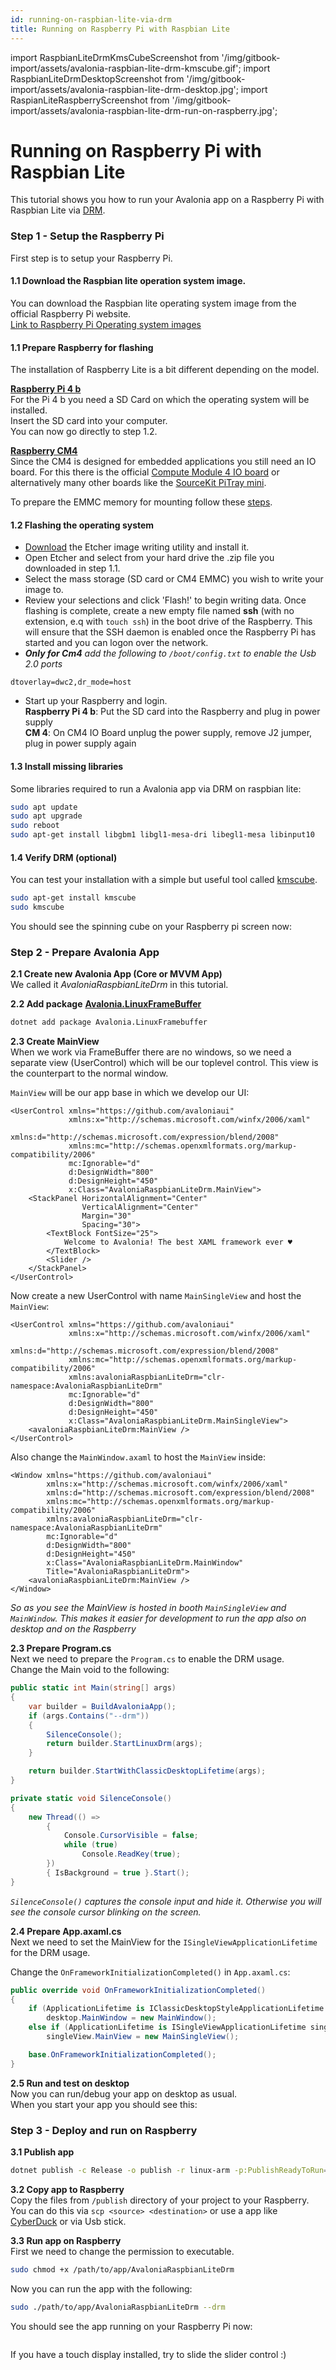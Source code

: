 ```yaml
---
id: running-on-raspbian-lite-via-drm
title: Running on Raspberry Pi with Raspbian Lite
---
```


import RaspbianLiteDrmKmsCubeScreenshot from '/img/gitbook-import/assets/avalonia-raspbian-lite-drm-kmscube.gif';
import RaspbianLiteDrmDesktopScreenshot from '/img/gitbook-import/assets/avalonia-raspbian-lite-drm-desktop.jpg';
import RaspianLiteRaspberryScreenshot from '/img/gitbook-import/assets/avalonia-raspbian-lite-drm-run-on-raspberry.jpg';

# Running on Raspberry Pi with Raspbian Lite

This tutorial shows you how to run your Avalonia app on a Raspberry Pi with Raspbian Lite via [DRM](https://en.wikipedia.org/wiki/Direct\_Rendering\_Manager).

### Step 1 - Setup the Raspberry Pi

First step is to setup your Raspberry Pi.

#### 1.1 Download the Raspbian lite operation system image.

You can download the Raspbian lite operating system image from the official Raspberry Pi website.\
[Link to Raspberry Pi Operating system images](https://www.raspberrypi.com/software/operating-systems/)

#### 1.1 Prepare Raspberry for flashing

The installation of Raspberry Lite is a bit different depending on the model.

[**Raspberry Pi 4 b**](https://www.raspberrypi.com/products/raspberry-pi-4-model-b/)\
For the Pi 4 b you need a SD Card on which the operating system will be installed.\
Insert the SD card into your computer.\
You can now go directly to step 1.2.

[**Raspberry CM4**](https://www.raspberrypi.com/products/compute-module-4/?variant=raspberry-pi-cm4001000)\
Since the CM4 is designed for embedded applications you still need an IO board. For this there is the official [Compute Module 4 IO board](https://www.raspberrypi.com/products/compute-module-4-io-board/) or alternatively many other boards like the [SourceKit PiTray mini](https://sourcekit.cc/#/?id=sourcekit%C2%AE-pitray-mini).

To prepare the EMMC memory for mounting follow these [steps](https://www.raspberrypi.com/documentation/computers/compute-module.html#flashing-the-compute-module-emmc).

#### 1.2 Flashing the operating system

* [Download](https://etcher.io/) the Etcher image writing utility and install it.
* Open Etcher and select from your hard drive the .zip file you downloaded in step 1.1.
* Select the mass storage (SD card or CM4 EMMC) you wish to write your image to.
* Review your selections and click 'Flash!' to begin writing data. Once flashing is complete, create a new empty file named **ssh** (with no extension, e.q with `touch ssh`) in the boot drive of the Raspberry. This will ensure that the SSH daemon is enabled once the Raspberry Pi has started and you can logon over the network.
* _**Only for Cm4** add the following to `/boot/config.txt` to enable the Usb 2.0 ports_

```
dtoverlay=dwc2,dr_mode=host
```

* Start up your Raspberry and login.\
  **Raspberry Pi 4 b**: Put the SD card into the Raspberry and plug in power supply\
  **CM 4**: On CM4 IO Board unplug the power supply, remove J2 jumper, plug in power supply again

#### 1.3 Install missing libraries

Some libraries required to run a Avalonia app via DRM on raspbian lite:

```bash
sudo apt update
sudo apt upgrade
sudo reboot
sudo apt-get install libgbm1 libgl1-mesa-dri libegl1-mesa libinput10
```

#### 1.4 Verify DRM (optional)

You can test your installation with a simple but useful tool called [kmscube](https://gitlab.freedesktop.org/mesa/kmscube).

```bash
sudo apt-get install kmscube
sudo kmscube
```

You should see the spinning cube on your Raspberry pi screen now:\
<img src={RaspbianLiteDrmKmsCubeScreenshot} alt=""/>

### Step 2 - Prepare Avalonia App

**2.1 Create new Avalonia App (Core or MVVM App)**\
We called it _AvaloniaRaspbianLiteDrm_ in this tutorial.

**2.2 Add package** [**Avalonia.LinuxFrameBuffer**](https://www.nuget.org/packages/Avalonia.LinuxFramebuffer)

```bash
dotnet add package Avalonia.LinuxFramebuffer
```

**2.3 Create MainView**\
When we work via FrameBuffer there are no windows, so we need a separate view (UserControl) which will be our toplevel control. This view is the counterpart to the normal window.

`MainView` will be our app base in which we develop our UI:

```markup
<UserControl xmlns="https://github.com/avaloniaui"
             xmlns:x="http://schemas.microsoft.com/winfx/2006/xaml"
             xmlns:d="http://schemas.microsoft.com/expression/blend/2008"
             xmlns:mc="http://schemas.openxmlformats.org/markup-compatibility/2006"
             mc:Ignorable="d"
             d:DesignWidth="800"
             d:DesignHeight="450"
             x:Class="AvaloniaRaspbianLiteDrm.MainView">
    <StackPanel HorizontalAlignment="Center"
                VerticalAlignment="Center"
                Margin="30"
                Spacing="30">
        <TextBlock FontSize="25">
            Welcome to Avalonia! The best XAML framework ever ♥
        </TextBlock>
        <Slider />
    </StackPanel>
</UserControl>
```

Now create a new UserControl with name `MainSingleView` and host the `MainView`:

```markup
<UserControl xmlns="https://github.com/avaloniaui"
             xmlns:x="http://schemas.microsoft.com/winfx/2006/xaml"
             xmlns:d="http://schemas.microsoft.com/expression/blend/2008"
             xmlns:mc="http://schemas.openxmlformats.org/markup-compatibility/2006"
             xmlns:avaloniaRaspbianLiteDrm="clr-namespace:AvaloniaRaspbianLiteDrm"
             mc:Ignorable="d"
             d:DesignWidth="800"
             d:DesignHeight="450"
             x:Class="AvaloniaRaspbianLiteDrm.MainSingleView">
    <avaloniaRaspbianLiteDrm:MainView />
</UserControl>
```

Also change the `MainWindow.axaml` to host the `MainView` inside:

```markup
<Window xmlns="https://github.com/avaloniaui"
        xmlns:x="http://schemas.microsoft.com/winfx/2006/xaml"
        xmlns:d="http://schemas.microsoft.com/expression/blend/2008"
        xmlns:mc="http://schemas.openxmlformats.org/markup-compatibility/2006"
        xmlns:avaloniaRaspbianLiteDrm="clr-namespace:AvaloniaRaspbianLiteDrm"
        mc:Ignorable="d"
        d:DesignWidth="800"
        d:DesignHeight="450"
        x:Class="AvaloniaRaspbianLiteDrm.MainWindow"
        Title="AvaloniaRaspbianLiteDrm">
    <avaloniaRaspbianLiteDrm:MainView />
</Window>
```

_So as you see the MainView is hosted in booth `MainSingleView` and `MainWindow`. This makes it easier for development to run the app also on desktop and on the Raspberry_

**2.3 Prepare Program.cs**\
Next we need to prepare the `Program.cs` to enable the DRM usage.\
Change the Main void to the following:

```csharp
public static int Main(string[] args)
{
    var builder = BuildAvaloniaApp();
    if (args.Contains("--drm"))
    {
        SilenceConsole();
        return builder.StartLinuxDrm(args);
    }

    return builder.StartWithClassicDesktopLifetime(args);
}

private static void SilenceConsole()
{
    new Thread(() =>
        {
            Console.CursorVisible = false;
            while (true)
                Console.ReadKey(true);
        })
        { IsBackground = true }.Start();
}
```

_`SilenceConsole()` captures the console input and hide it. Otherwise you will see the console cursor blinking on the screen._

**2.4 Prepare App.axaml.cs**\
Next we need to set the MainView for the `ISingleViewApplicationLifetime` for the DRM usage.

Change the `OnFrameworkInitializationCompleted()` in `App.axaml.cs`:

```csharp
public override void OnFrameworkInitializationCompleted()
{
    if (ApplicationLifetime is IClassicDesktopStyleApplicationLifetime desktop)
        desktop.MainWindow = new MainWindow();
    else if (ApplicationLifetime is ISingleViewApplicationLifetime singleView)
        singleView.MainView = new MainSingleView();

    base.OnFrameworkInitializationCompleted();
}
```

**2.5 Run and test on desktop**\
Now you can run/debug your app on desktop as usual.\
When you start your app you should see this:\
<img src={RaspbianLiteDrmDesktopScreenshot} alt=''/>

### Step 3 - Deploy and run on Raspberry

**3.1 Publish app**

```bash
dotnet publish -c Release -o publish -r linux-arm -p:PublishReadyToRun=true -p:PublishSingleFile=true -p:PublishTrimmed=true --self-contained true -p:IncludeNativeLibrariesForSelfExtract=true
```

**3.2 Copy app to Raspberry**\
Copy the files from `/publish` directory of your project to your Raspberry.\
You can do this via `scp <source> <destination>` or use a app like [CyberDuck](https://cyberduck.io) or via Usb stick.

**3.3 Run app on Raspberry**\
First we need to change the permission to executable.

```bash
sudo chmod +x /path/to/app/AvaloniaRaspbianLiteDrm
```

Now you can run the app with the following:

```bash
sudo ./path/to/app/AvaloniaRaspbianLiteDrm --drm
```

You should see the app running on your Raspberry Pi now:

<img src={RaspianLiteRaspberryScreenshot} alt=''/>

If you have a touch display installed, try to slide the slider control :)
